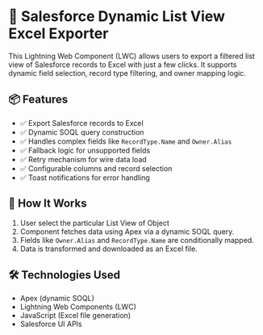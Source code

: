 # 🔎 Salesforce Dynamic List View Excel Exporter

This Lightning Web Component (LWC) allows users to export a filtered list view of Salesforce records to Excel with just a few clicks. It supports dynamic field selection, record type filtering, and owner mapping logic.

## 📦 Features

- ✅ Export Salesforce records to Excel
- ✅ Dynamic SOQL query construction
- ✅ Handles complex fields like `RecordType.Name` and `Owner.Alias`
- ✅ Fallback logic for unsupported fields
- ✅ Retry mechanism for wire data load
- ✅ Configurable columns and record selection
- ✅ Toast notifications for error handling

## 🚀 How It Works

1. User select the particular List View of Object
2. Component fetches data using Apex via a dynamic SOQL query.
3. Fields like `Owner.Alias` and `RecordType.Name` are conditionally mapped.
4. Data is transformed and downloaded as an Excel file.

## 🛠️ Technologies Used

- Apex (dynamic SOQL)
- Lightning Web Components (LWC)
- JavaScript (Excel file generation)
- Salesforce UI APIs


